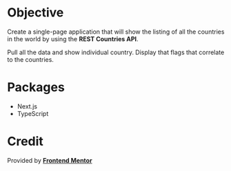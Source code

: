 # Objective

Create a single-page application that will show the listing of all the countries in the world by using the **REST Countries API**.

Pull all the data and show individual country. Display that flags that correlate to the countries.

# Packages

- Next.js
- TypeScript

# Credit

Provided by [**Frontend Mentor**](https://www.frontendmentor.io/challenges/rest-countries-api-with-color-theme-switcher-5cacc469fec04111f7b848ca)
